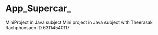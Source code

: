 # App_Supercar_
MiniProject in Java subject
Mini project in Java subject
with Theerasak Rachphonsaen ID 63114540117  
